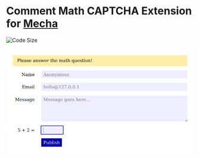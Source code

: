 Comment Math CAPTCHA Extension for [Mecha](https://github.com/mecha-cms/mecha)
==============================================================================

![Code Size](https://img.shields.io/github/languages/code-size/mecha-cms/x.comment.guard.math?color=%23444&style=for-the-badge)

![Comment](index.png?v=2022-12-12)